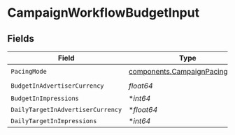 # CampaignWorkflowBudgetInput


## Fields

| Field                                                                          | Type                                                                           | Required                                                                       | Description                                                                    |
| ------------------------------------------------------------------------------ | ------------------------------------------------------------------------------ | ------------------------------------------------------------------------------ | ------------------------------------------------------------------------------ |
| `PacingMode`                                                                   | [components.CampaignPacingMode](../../models/components/campaignpacingmode.md) | :heavy_check_mark:                                                             | N/A                                                                            |
| `BudgetInAdvertiserCurrency`                                                   | *float64*                                                                      | :heavy_check_mark:                                                             | N/A                                                                            |
| `BudgetInImpressions`                                                          | **int64*                                                                       | :heavy_minus_sign:                                                             | N/A                                                                            |
| `DailyTargetInAdvertiserCurrency`                                              | **float64*                                                                     | :heavy_minus_sign:                                                             | N/A                                                                            |
| `DailyTargetInImpressions`                                                     | **int64*                                                                       | :heavy_minus_sign:                                                             | N/A                                                                            |